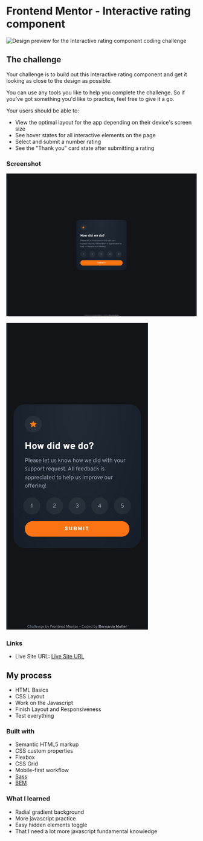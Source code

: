 # Frontend Mentor - Interactive rating component

![Design preview for the Interactive rating component coding challenge](./design/desktop-preview.jpg)

## The challenge

Your challenge is to build out this interactive rating component and get it looking as close to the design as possible.

You can use any tools you like to help you complete the challenge. So if you've got something you'd like to practice, feel free to give it a go.

Your users should be able to:

- View the optimal layout for the app depending on their device's screen size
- See hover states for all interactive elements on the page
- Select and submit a number rating
- See the "Thank you" card state after submitting a rating

### Screenshot

![Desktop Preview](./desktop-preview.png)

![Mobile Preview](./mobile-preview.png)


### Links

- Live Site URL: [Live Site URL](https://interactiveratingcomponent.netlify.app/)

## My process

- HTML Basics
- CSS Layout
- Work on the Javascript
- Finish Layout and Responsiveness
- Test everything

### Built with

- Semantic HTML5 markup
- CSS custom properties
- Flexbox
- CSS Grid
- Mobile-first workflow
- [Sass](https://sass-lang.com/)
- [BEM](http://getbem.com/naming/)

### What I learned

- Radial gradient background
- More javascript practice
- Easy hidden elements toggle
- That I need a lot more javascript fundamental knowledge

